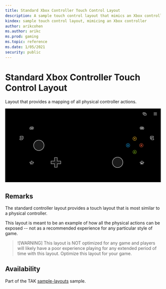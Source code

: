 ```yaml
---
title: Standard Xbox Controller Touch Control Layout
description: A sample touch control layout that mimics an Xbox controller.
kindex: sample touch control layout, mimicing an Xbox controller
author: arikcohen
ms.author: arikc
ms.prod: gaming
ms.topic: reference
ms.date: 1/05/2021
security: public
---
```


# Standard Xbox Controller Touch Control Layout

Layout that provides a mapping of all physical controller actions.

![standard controller layout](../../../../../../../resources/gamecore/secure/images/en-us/game-streaming/game-streaming-sample-layouts-standard-controller.png)

## Remarks

The standard controller layout provides a touch layout that is most similar to a physical controller.

This layout is meant to be an example of how all the physical actions can be exposed -- not as a recommended experience for any particular style of game.

> ![WARNING]
> This layout is NOT optimized for any game and players will likely have a poor experience playing for any extended period of time with this layout. Optimize this layout for your game.

## Availability

Part of the TAK [sample-layouts](https://github.com/microsoft/xbox-game-streaming-tools/tree/master/touch-adaptation-kit/samples/sample-layouts) sample.
